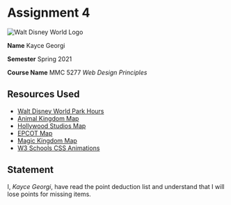 # Assignment 4

![Walt Disney World Logo](http://www.kaycegeorgi.com/assignment-4/images/wdw.png)

**Name** Kayce Georgi

**Semester** Spring 2021

**Course Name** MMC 5277 *Web Design Principles*

## Resources Used

* [Walt Disney World Park Hours](https://disneyworld.disney.go.com/calendars/five-day/2021-05-05/)
* [Animal Kingdom Map](https://www.wdwinfo.com/maps/disney-animal-kingdom-map.htm)
* [Hollywood Studios Map](https://www.wdwinfo.com/maps/disney-hollywood-studios-map.htm)
* [EPCOT Map](https://www.wdwinfo.com/maps/epcot.htm)
* [Magic Kingdom Map](https://www.wdwinfo.com/maps/mk.htm)
* [W3 Schools CSS Animations](https://www.w3schools.com/css/css3_animations.asp)

## Statement

I, *Kayce Georgi*, have read the point deduction list and understand that I will lose points for missing items.
